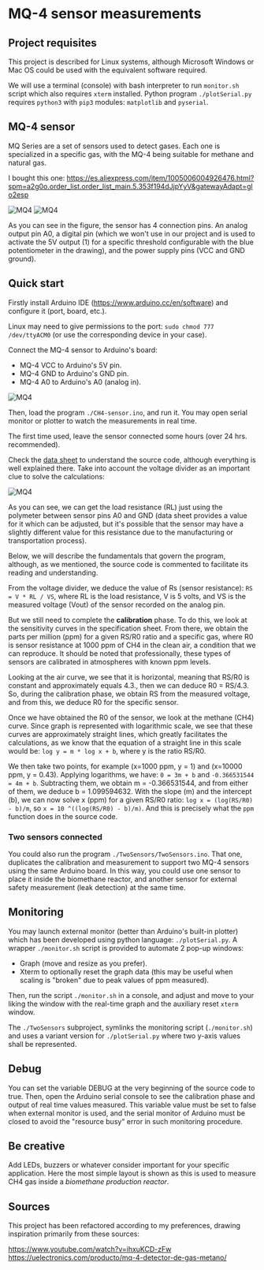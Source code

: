 # MQ-4 sensor measurements

## Project requisites

This project is described for Linux systems, although Microsoft Windows or Mac OS could be used with the equivalent software required.

We will use a terminal (console) with bash interpreter to run `monitor.sh` script which also requires `xterm` installed.
Python program `./plotSerial.py` requires `python3` with `pip3` modules: `matplotlib` and `pyserial`.

## MQ-4 sensor

MQ Series are a set of sensors used to detect gases. Each one is specialized in a specific gas, with the MQ-4 being suitable for methane and natural gas.

I bought this one:
https://es.aliexpress.com/item/1005006004926476.html?spm=a2g0o.order_list.order_list_main.5.353f194dJjpYyV&gatewayAdapt=glo2esp

![MQ4](./png/mq4.png)
![MQ4](./png/mq4-pins.png)



As you can see in the figure, the sensor has 4 connection pins. An analog output pin A0, a digital pin (which we won't use in our project and is used to activate the 5V output (1) for a specific threshold configurable with the blue potentiometer in the drawing), and the power supply pins (VCC and GND ground).

## Quick start

Firstly install Arduino IDE (https://www.arduino.cc/en/software) and configure it (port, board, etc.).

Linux may need to give permissions to the port: `sudo chmod 777 /dev/ttyACM0` (or use the corresponding device in your case).

Connect the MQ-4 sensor to Arduino's board:

* MQ-4 VCC to Arduino's 5V pin.
* MQ-4 GND to Arduino's GND pin.
* MQ-4 A0 to Arduino's A0 (analog in).

![MQ4](./png/connect-to-arduino.png)

Then, load the program `./CH4-sensor.ino`, and run it. You may open serial monitor or plotter to watch the measurements in real time.

The first time used, leave the sensor connected some hours (over 24 hrs. recommended).

Check the [data sheet](./MQ4-DataSheet.pdf) to understand the source code, although everything is well explained there. Take into account the voltage divider as an important clue to solve the calculations:

![MQ4](./png/voltage-divider.png)



As you can see, we can get the load resistance (RL) just using the polymeter between sensor pins A0 and GND (data sheet provides a value for it which can be adjusted, but it's possible that the sensor may have a slightly different value for this resistance due to the manufacturing or transportation process).

Below, we will describe the fundamentals that govern the program, although, as we mentioned, the source code is commented to facilitate its reading and understanding.

From the voltage divider, we deduce the value of Rs (sensor resistance): `RS = V * RL / VS`, where RL is the load resistance, V is 5 volts, and VS is the measured voltage (Vout) of the sensor recorded on the analog pin.

But we still need to complete the **calibration** phase. To do this, we look at the sensitivity curves in the specification sheet. From there, we obtain the parts per million (ppm) for a given RS/R0 ratio and a specific gas, where R0 is sensor resistance at 1000 ppm of CH4 in the clean air, a condition that we can reproduce. It should be noted that professionally, these types of sensors are calibrated in atmospheres with known ppm levels.

Looking at the air curve, we see that it is horizontal, meaning that RS/R0 is constant and approximately equals 4.3., then we can deduce R0 = RS/4.3. So, during the calibration phase, we obtain RS from the measured voltage, and from this, we deduce R0 for the specific sensor.

Once we have obtained the R0 of the sensor, we look at the methane (CH4) curve. Since graph is represented with logarithmic scale, we see that these curves are approximately straight lines, which greatly facilitates the calculations, as we know that the equation of a straight line in this scale would be: `log y = m * log x + b`, where y is the ratio RS/R0.

We then take two points, for example (x=1000 ppm, y = 1) and (x=10000 ppm, y = 0.43). Applying logarithms, we have: `0 = 3m + b` and `-0.366531544 = 4m + b`. Subtracting them, we obtain m = -0.366531544, and from either of them, we deduce b = 1.099594632. With the slope (m) and the intercept (b), we can now solve x (ppm) for a given RS/R0 ratio: `log x = (log(RS/R0) - b)/m`, so `x = 10 ^((log(RS/R0) - b)/m)`. And this is precisely what the `ppm` function does in the source code.

### Two sensors connected

You could also run the program `./TwoSensors/TwoSensors.ino`. That one, duplicates the calibration and measurement to support two MQ-4 sensors using the same Arduino board. In this way, you could use one sensor to place it inside the biomethane reactor, and another sensor for external safety measurement (leak detection) at the same time.

## Monitoring

You may launch external monitor (better than Arduino's built-in plotter) which has been developed using python language: `./plotSerial.py`. A wrapper `./monitor.sh` script is provided to automate 2 pop-up windows:

* Graph (move and resize as you prefer).
* Xterm to optionally reset the graph data (this may be useful when scaling is "broken" due to peak values of ppm measured).

Then, run the script `./monitor.sh` in a console, and adjust and move to your liking the window with the real-time graph and the auxiliary reset `xterm` window.

The `./TwoSensors` subproject, symlinks the monitoring script (`./monitor.sh`) and uses a variant version for `./plotSerial.py` where two y-axis values shall be represented.

## Debug

You can set the variable DEBUG at the very beginning of the source code to true. Then, open the Arduino serial console to see the calibration phase and output of real time values measured. This variable value must be set to false when external monitor is used, and the serial monitor of Arduino must be closed to avoid the "resource busy" error in such monitoring procedure. 

## Be creative

Add LEDs, buzzers or whatever consider important for your specific application. Here the most simple layout is shown as this is used to measure CH4 gas inside a *biomethane production reactor*.

## Sources

This project has been refactored according to my preferences, drawing inspiration primarily from these sources:

https://www.youtube.com/watch?v=ihxuKCD-zFw
https://uelectronics.com/producto/mq-4-detector-de-gas-metano/
